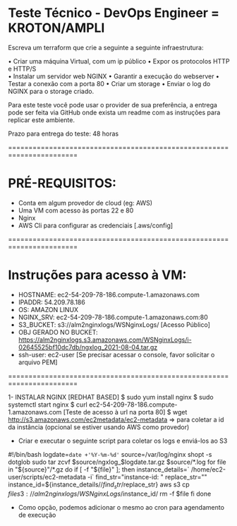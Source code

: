 # Teste Técnico - DevOps Engineer = KROTON/AMPLI

Escreva um terraform que crie a seguinte a seguinte infraestrutura: 
 
• Criar uma máquina Virtual, com um ip público 
• Expor os protocolos HTTP e HTTP/S  
• Instalar um servidor web NGINX 
• Garantir a execução do webserver 
• Testar a conexão com a porta 80 
• Criar um storage 
• Enviar o log do NGINX para o storage criado.  
 
Para este teste você pode usar o provider de sua preferência, a entrega pode ser feita via 
GitHub onde exista um readme com as instruções para replicar este ambiente. 
 
Prazo para entrega do teste: 48 horas

=======================================================================
# PRÉ-REQUISITOS:

* Conta em algum provedor de cloud (eg: AWS)
* Uma VM com acesso às portas 22 e 80
* Nginx
* AWS Cli para configurar as credenciais [.aws/config]

=======================================================================

# Instruções para acesso à VM:

* HOSTNAME: ec2-54-209-78-186.compute-1.amazonaws.com
* IPADDR: 54.209.78.186
* OS: AMAZON LINUX
* NGINX_SRV: ec2-54-209-78-186.compute-1.amazonaws.com:80
* S3_BUCKET: s3://alm2nginxlogs/WSNginxLogs/ [Acesso Público]
* OBJ GERADO NO BUCKET: https://alm2nginxlogs.s3.amazonaws.com/WSNginxLogs/i-02645525bf10dc7db/ngxlog_2021-08-04.tar.gz
* ssh-user: ec2-user [Se precisar acessar o console, favor solicitar o arquivo PEM]


=======================================================================

1- INSTALAR NGINX [REDHAT BASED]
$ sudo yum install nginx
$ sudo systemctl start nginx
$ curl ec2-54-209-78-186.compute-1.amazonaws.com [Teste de acesso à url na porta 80]
$ wget http://s3.amazonaws.com/ec2metadata/ec2-metadata => para coletar a id da instância (opcional se estiver usando AWS como provedor)

* Criar e executar o seguinte script para coletar os logs e enviá-los ao S3


#!/bin/bash
logdate=`date +'%Y-%m-%d'`
source=/var/log/nginx
shopt -s dotglob
sudo tar zcvf $source/ngxlog_$logdate.tar.gz $source/*.log
for file in "${source}"/*.gz
do
   if [ -f "${file}" ]; then
      instance_details=` /home/ec2-user/scripts/ec2-metadata -i`
      find_str="instance-id: "
      replace_str=""
      instance_id=${instance_details//$find_str/$replace_str}
      aws s3 cp $file s3://alm2nginxlogs/WSNginxLogs/$instance_id/
      rm -f $file
   fi
done


* Como opção, podemos adicionar o mesmo ao cron para agendamento de execução
